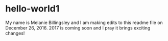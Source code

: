 # hello-world1
My name is Melanie Billingsley and I am making edits to this readme file on December 26, 2016.  2017 is coming soon and I pray it brings exciting changes!
